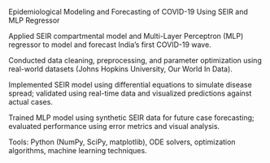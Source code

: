 Epidemiological Modeling and Forecasting of COVID-19 Using SEIR and MLP Regressor

Applied SEIR compartmental model and Multi-Layer Perceptron (MLP) regressor to model and forecast India’s first COVID-19 wave.

Conducted data cleaning, preprocessing, and parameter optimization using real-world datasets (Johns Hopkins University, Our World In Data).

Implemented SEIR model using differential equations to simulate disease spread; validated using real-time data and visualized predictions against actual cases.

Trained MLP model using synthetic SEIR data for future case forecasting; evaluated performance using error metrics and visual analysis.

Tools: Python (NumPy, SciPy, matplotlib), ODE solvers, optimization algorithms, machine learning techniques.

